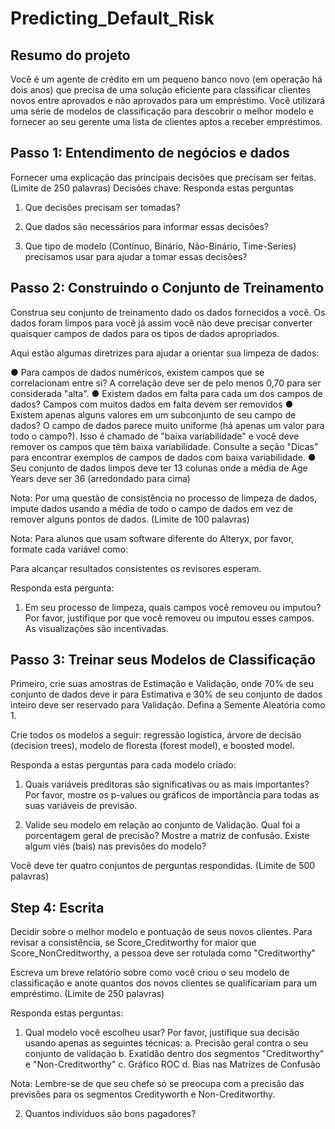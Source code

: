 # Predicting_Default_Risk

## Resumo do projeto
Você é um agente de crédito em um pequeno banco novo (em operação há dois anos) que precisa de uma solução eficiente para classificar clientes novos entre aprovados e não aprovados para um empréstimo. Você utilizará uma série de modelos de classificação para descobrir o melhor modelo e fornecer ao seu gerente uma lista de clientes aptos a receber empréstimos.

## Passo 1: Entendimento de negócios e dados
Fornecer uma explicação das principais decisões que precisam ser feitas. (Limite de 250 palavras)
Decisões chave:
Responda estas perguntas

1.	Que decisões precisam ser tomadas?

2.	Que dados são necessários para informar essas decisões?

3.	Que tipo de modelo (Contínuo, Binário, Não-Binário, Time-Series) precisamos usar para ajudar a tomar essas decisões?

## Passo 2: Construindo o Conjunto de Treinamento

Construa seu conjunto de treinamento dado os dados fornecidos a você. Os dados foram limpos para você já assim você não deve precisar converter quaisquer campos de dados para os tipos de dados apropriados.

Aqui estão algumas diretrizes para ajudar a orientar sua limpeza de dados:

●	Para campos de dados numéricos, existem campos que se correlacionam entre si? A correlação deve ser de pelo menos 0,70 para ser considerada "alta".
●	Existem dados em falta para cada um dos campos de dados? Campos com muitos dados em falta devem ser removidos
●	Existem apenas alguns valores em um subconjunto de seu campo de dados? O campo de dados parece muito uniforme (há apenas um valor para todo o campo?). Isso é chamado de "baixa variabilidade" e você deve remover os campos que têm baixa variabilidade. Consulte a seção "Dicas" para encontrar exemplos de campos de dados com baixa variabilidade.
●	Seu conjunto de dados limpos deve ter 13 colunas onde a média de  Age Years  deve ser 36 (arredondado para cima)

Nota: Por uma questão de consistência no processo de limpeza de dados, impute dados usando a média de todo o campo de dados em vez de remover alguns pontos de dados. (Limite de 100 palavras)

Nota: Para alunos que usam software diferente do Alteryx, por favor, formate cada variável como:




Para alcançar resultados consistentes os revisores esperam.

Responda esta pergunta:

1.	Em seu processo de limpeza, quais campos você removeu ou imputou? Por favor, justifique por que você removeu ou imputou esses campos. As visualizações são incentivadas.

## Passo 3: Treinar seus Modelos de Classificação

Primeiro, crie suas amostras de Estimação e Validação, onde 70% de seu conjunto de dados deve ir para Estimativa e 30% de seu conjunto de dados inteiro deve ser reservado para Validação. Defina a Semente Aleatória como 1.

Crie todos os modelos a seguir: regressão logística, árvore de decisão (decision trees), modelo de floresta (forest model), e boosted model. 

Responda a estas perguntas para cada modelo criado:

1.	Quais variáveis preditoras são significativas ou as mais importantes? Por favor, mostre os p-values ou gráficos de importância para todas as suas variáveis de previsão.

2.	Valide seu modelo em relação ao conjunto de Validação. Qual foi a porcentagem geral de precisão? Mostre a matriz de confusão. Existe algum viés (bais) nas previsões do modelo?

Você deve ter quatro conjuntos de perguntas respondidas. (Limite de 500 palavras)


## Step 4: Escrita

Decidir sobre o melhor modelo e pontuação de seus novos clientes. Para revisar a consistência, se Score_Creditworthy for maior que Score_NonCreditworthy, a pessoa deve ser rotulada como "Creditworthy"

Escreva um breve relatório sobre como você criou o seu modelo de classificação e anote quantos dos novos clientes se qualificariam para um empréstimo. (Limite de 250 palavras)

Responda estas perguntas:

1.	Qual modelo você escolheu usar? Por favor, justifique sua decisão usando apenas as seguintes técnicas:
a.	Precisão geral contra o seu conjunto de validação
b.	Exatidão dentro dos segmentos "Creditworthy" e "Non-Creditworthy"
c.	Gráfico ROC
d.	Bias nas Matrizes de Confusão

Nota: Lembre-se de que seu chefe só se preocupa com a precisão das previsões para os segmentos Credityworth e Non-Creditworthy.

2.	Quantos indivíduos são bons pagadores?
